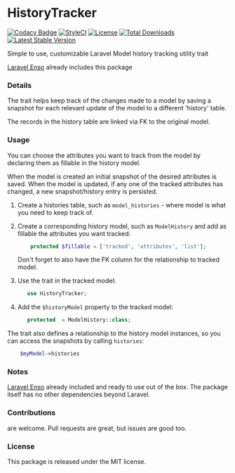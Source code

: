<!--h-->
# HistoryTracker
[![Codacy Badge](https://api.codacy.com/project/badge/Grade/71c1e5e3e2c940fa8f3fb0ebda9db1fb)](https://www.codacy.com/app/laravel-enso/HistoryTracker?utm_source=github.com&utm_medium=referral&utm_content=laravel-enso/HistoryTracker&utm_campaign=badger)
[![StyleCI](https://styleci.io/repos/85500161/shield?branch=master)](https://styleci.io/repos/85500161)
[![License](https://poser.pugx.org/laravel-enso/historytracker/license)](https://packagist.org/packages/laravel-enso/historytracker)
[![Total Downloads](https://poser.pugx.org/laravel-enso/historytracker/downloads)](https://packagist.org/packages/laravel-enso/historytracker)
[![Latest Stable Version](https://poser.pugx.org/laravel-enso/historytracker/version)](https://packagist.org/packages/laravel-enso/historytracker)
<!--/h-->

Simple to use, customizable Laravel Model history tracking utility trait

[Laravel Enso](https://github.com/laravel-enso/Enso) already includes this package

### Details

The trait helps keep track of the changes made to a model by saving a snapshot for each relevant update of the model to a different 'history' table.

The records in the history table are linked via FK to the original model.

### Usage
You can choose the attributes you want to track from the model by declaring them as fillable in the history model.

When the model is created an initial snapshot of the desired attributes is saved. When the model is updated, if any one of the tracked attributes has changed, a new snapshot/history entry is persisted.  

1. Create a histories table, such as `model_histories` - where model is what you need to keep track of.

2. Create a corresponding history model, such as `ModelHistory` and add as fillable the attributes you want tracked:

    ```php 
        protected $fillable = ['tracked', 'attributes', 'list'];
    ```

    Don't forget to also have the FK column for the relationship to tracked model.

3. Use the trait in the tracked model:

    ```php
       use HistoryTracker;
    ```

4. Add the `$historyModel` property to the tracked model:

    ```php
       protected  = ModelHistory::class;
    ```

The trait also defines a relationship to the history model instances, so you can access the snapshots by calling `histories`:

```php
    $myModel->histories
```  

### Notes

[Laravel Enso](https://github.com/laravel-enso/Enso) already included and ready to use out of the box.
The package itself has no other dependencies beyond Laravel.

<!--h-->
### Contributions

are welcome. Pull requests are great, but issues are good too.

### License

This package is released under the MIT license.
<!--/h-->